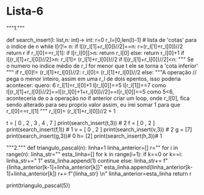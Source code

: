 # Lista-6
"""1."""

def search_insert(l: list,n: int)-> int:
    r=0
    r_l=[0,len(l)-1] # lista de 'cotas' para o indice de n
    while l[r]!= n:
        if l[(r_l[1]+r_l[0])//2]==n:
            r=(r_l[1]+r_l[0])//2
            return r
        if r_l[0]==r_l[1]:
            if l[r_l[0]]>n:
                return r_l[0]
            else:
                return r_l[0]+1
        if l[(r_l[1]+r_l[0])//2]>n:
            r_l[1]= (r_l[1]+r_l[0])//2
        if l[(r_l[1]+r_l[0])//2]<n:
            """ Se o numero no indice médio de r_l for menor que t ele se torna a 'cota inferior' """
            if r_l[0]!= (r_l[1]+r_l[0])//2:
                r_l[0]= (r_l[1]+r_l[0])//2
            else:
                """A operação // pega o menor inteiro, assim em uma r_l de dois epentos, isso poderia acontecer:
                    quero: 6
                    r_l[1]=r_l[0]+1
                    l[r_l[0]]==5
                    l[r_l[1]]==7
                    como l[(r_l[1]+r_l[0])//2]==l[(r_l[0]+1+r_l[0])//2]==l[r_l[0]]==5
                    como 5<6, aconteceria de o a operação no if anterior criar um loop, onde r_l[0], fica sendo alterado para seu proprio valor 
                    assim, eu irei somar 1 para que r_l[0]==r_l[1]
                    """
                r_l[0]= (r_l[1]+r_l[0])//2 + 1
    

t = [ 0 , 2 , 3 , 4 , 7 ]
print(search_insert(t,3)) # 2
f = [ 0 , 2 ]
print(search_insert(f,1)) # 1
v = [ 0 , 2 ]
print(search_insert(v,3)) # 2
g = [7]
print(search_insert(g,3))# 0
h= [2]
print(search_insert(h,3))# 1 



"""2."""
def triangulo_pascal(n):
    linha=1
    linha_anterior=[]
    r=""
    for i in range(n):
        linha_str=""
        esta_linha=[]
        for k in range(i+1):
            if k==0 or k==i:
                linha_str+=" 1"
                esta_linha.append(1)
                continue
            else:
                linha_str+= f" {linha_anterior[k-1]+linha_anterior[k]}"
                esta_linha.append(linha_anterior[k-1]+linha_anterior[k])
        r+= f"{linha_str} \n"
        linha_anterior=esta_linha
    return r
    
print(triangulo_pascal(5))
